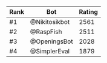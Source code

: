 Rank|Bot|Rating
---|---|---
#1|@Nikitosikbot|2561
#2|@RaspFish|2511
#3|@OpeningsBot|2028
#4|@SimplerEval|1879
